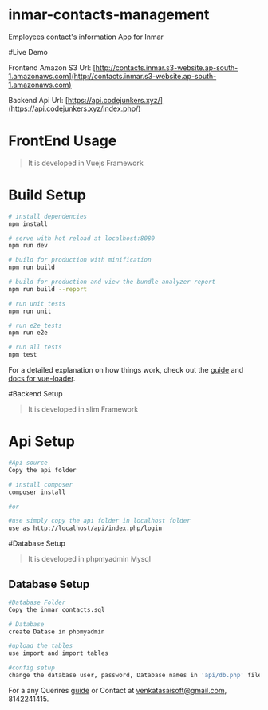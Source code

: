 # inmar-contacts-management
Employees contact's information App for Inmar

#Live Demo

Frontend Amazon S3 Url: [http://contacts.inmar.s3-website.ap-south-1.amazonaws.com](http://contacts.inmar.s3-website.ap-south-1.amazonaws.com)

Backend Api Url: [https://api.codejunkers.xyz/](https://api.codejunkers.xyz/index.php/) 




# FrontEnd Usage

> It is developed in Vuejs Framework

# Build Setup

``` bash
# install dependencies
npm install

# serve with hot reload at localhost:8080
npm run dev

# build for production with minification
npm run build

# build for production and view the bundle analyzer report
npm run build --report

# run unit tests
npm run unit

# run e2e tests
npm run e2e

# run all tests
npm test
```

For a detailed explanation on how things work, check out the [guide](http://vuejs-templates.github.io/webpack/) and [docs for vue-loader](http://vuejs.github.io/vue-loader).



#Backend Setup

> It is developed in slim Framework

# Api Setup

``` bash
#Api source
Copy the api folder

# install composer
composer install

#or

#use simply copy the api folder in localhost folder
use as http://localhost/api/index.php/login

```

#Database Setup

> It is developed in phpmyadmin Mysql

## Database Setup

``` bash
#Database Folder
Copy the inmar_contacts.sql

# Database
create Datase in phpmyadmin

#upload the tables
use import and import tables

#config setup
change the database user, password, Database names in 'api/db.php' file

```


For a any Querires [guide](http://venkatasaikatepalli.codejunkers.xyz/) or Contact at venkatasaisoft@gmail.com, 8142241415.
